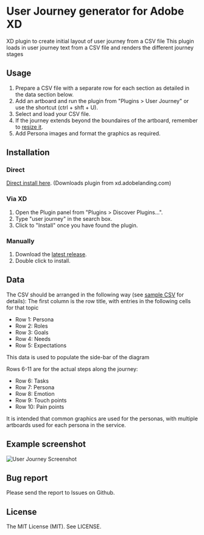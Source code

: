 # User Journey generator for Adobe XD
XD plugin to create initial layout of user journey from a CSV file
This plugin loads in user journey text from a CSV file and renders the different journey stages

## Usage
1. Prepare a CSV file with a separate row for each section as detailed in the data section below.
2. Add an artboard and run the plugin from "Plugins > User Journey" or use the shortcut (ctrl + shft + U).
3. Select and load your CSV file.
4. If the journey extends beyond the boundaires of the artboard, remember to [resize it](https://github.com/littlebusters/Resize-Artboard-to-Fit-Contents).
5. Add Persona images and format the graphics as required.

## Installation

### Direct

[Direct install here](https://xd.adobelanding.com/en/xd-plugin-download/?name=d95c6ba8). (Downloads plugin from xd.adobelanding.com)

### Via XD

1. Open the Plugin panel from "Plugins > Discover Plugins...".
2. Type "user journey" in the search box.
3. Click to "Install" once you have found the plugin.

### Manually

1. Download the [latest release](https://github.com/littlebusters/Resize-Artboard-to-Fit-Contents/releases/latest).
2. Double click to install.


## Data
The CSV should be arranged in the following way (see [sample CSV](data/serviceuser.csv) for details):
The first column is the row title, with entries in the following cells for that topic

* Row 1: Persona
* Row 2: Roles
* Row 3: Goals
* Row 4: Needs
* Row 5: Expectations

This data is used to populate the side-bar of the diagram

Rows 6-11 are for the actual steps along the journey:

* Row 6: Tasks
* Row 7: Persona
* Row 8: Emotion
* Row 9: Touch points
* Row 10: Pain points

It is intended that common graphics are used for the personas, with multiple artboards used for each persona in the service.





## Example screenshot
![User Journey Screenshot](journey.v2.png)



## Bug report

Please send the report to Issues on Github.

## License

The MIT License (MIT). See LICENSE.
